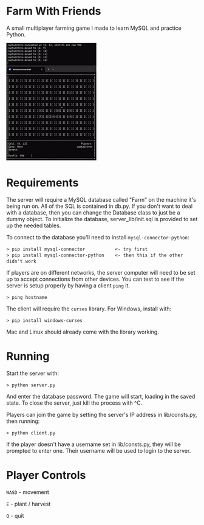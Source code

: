# Farm With Friends
A small multiplayer farming game I made to learn MySQL and practice Python.

![img.gif](img.gif)

# Requirements

The server will require a MySQL database called "Farm" on the machine it's being run on. All of the SQL is contained in db.py. If you don't want to deal with a database, then you can change the Database class to just be a dummy object. To initialize the database, server_lib/init.sql is provided to set up the needed tables.

To connect to the database you'll need to install `mysql-connector-python`:

```
> pip install mysql-connector           <- try first
> pip install mysql-connector-python    <- then this if the other didn't work
```

If players are on different networks, the server computer will need to be set up to accept connections from other devices. You can test to see if the server is setup properly by having a client `ping` it.

```
> ping hostname
```

The client will require the `curses` library. For Windows, install with:

```
> pip install windows-curses
```

Mac and Linux should already come with the library working.

# Running

Start the server with:

```
> python server.py
```

And enter the database password. The game will start, loading in the saved state. To close the server, just kill the process with ^C.

Players can join the game by setting the server's IP address in lib/consts.py, then running:

```
> python client.py
```

If the player doesn't have a username set in lib/consts.py, they will be prompted to enter one. Their username will be used to login to the server.

# Player Controls

`WASD` - movement

`E` - plant / harvest

`Q` - quit
